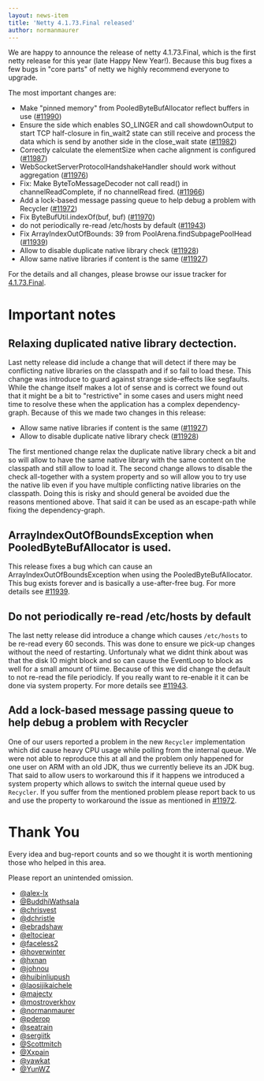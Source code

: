 ```yaml
---
layout: news-item
title: 'Netty 4.1.73.Final released'
author: normanmaurer
---
```


We are happy to announce the release of netty 4.1.73.Final, which is the first netty release for this year (late Happy New Year!). Because this bug fixes a few bugs in "core parts" of netty we highly recommend everyone to upgrade. 

The most important changes are:

* Make "pinned memory" from PooledByteBufAllocator reflect buffers in use ([#11990](https://github.com/netty/netty/pull/11990))
* Ensure the side which enables SO_LINGER and call showdownOutput to start TCP half-closure in fin_wait2 state can still receive and process the data which is send by another side in the close_wait state ([#11982](https://github.com/netty/netty/pull/11982))
* Correctly calculate the elementSize when cache alignment is configured ([#11987](https://github.com/netty/netty/pull/11987))
* WebSocketServerProtocolHandshakeHandler should work without aggregation ([#11976](https://github.com/netty/netty/pull/11976))
* Fix: Make ByteToMessageDecoder not call read() in channelReadComplete, if no channelRead fired. ([#11966](https://github.com/netty/netty/pull/11966))
* Add a lock-based message passing queue to help debug a problem with Recycler ([#11972](https://github.com/netty/netty/pull/11972))
* Fix ByteBufUtil.indexOf(buf, buf) ([#11970](https://github.com/netty/netty/pull/11970))
* do not periodically re-read /etc/hosts by default ([#11943](https://github.com/netty/netty/pull/11943))
* Fix ArrayIndexOutOfBounds: 39 from PoolArena.findSubpagePoolHead ([#11939](https://github.com/netty/netty/pull/11939))
* Allow to disable duplicate native library check ([#11928](https://github.com/netty/netty/pull/11928))
* Allow same native libraries if content is the same ([#11927](https://github.com/netty/netty/pull/11927))

For the details and all changes, please browse our issue tracker for [4.1.73.Final](https://github.com/netty/netty/issues?page=1&q=is%3Aclosed+milestone%3A4.1.73.Final).

# Important notes

## Relaxing duplicated native library dectection.

Last netty release did include a change that will detect if there may be conflicting native libraries on the classpath and if so fail to load these. This change was introduce to guard against strange side-effects like segfaults. While the change itself makes a lot of sense and is correct we found out that it might be a bit to "restrictive" in some cases and users might need time to resolve these when the application has a complex dependency-graph. Because of this we made two changes in this release:

* Allow same native libraries if content is the same ([#11927](https://github.com/netty/netty/pull/11927))
* Allow to disable duplicate native library check ([#11928](https://github.com/netty/netty/pull/11928))

The first mentioned change relax the duplicate native library check a bit and so will allow to have the same native library with the same content on the classpath and still allow to load it. 
The second change allows to disable the check all-together with a system property and so will allow you to try use the native lib even if you have multiple conflicting native libraries on the classpath. Doing this is risky and should general be avoided due the reasons mentioned above. That said it can be used as an escape-path while fixing the dependency-graph. 

## ArrayIndexOutOfBoundsException when PooledByteBufAllocator is used.

This release fixes a bug which can cause an ArrayIndexOutOfBoundsException when using the PooledByteBufAllocator. This bug exists forever and is basically a use-after-free bug. For more details see [#11939](https://github.com/netty/netty/pull/11939).

## Do not periodically re-read /etc/hosts by default

The last netty release did introduce a change which causes `/etc/hosts` to be re-read every 60 seconds. This was done to ensure we pick-up changes without the need of restarting. Unfortunaly what we didnt think about was that the disk IO might block and so can cause the EventLoop to block as well for a small amount of tiime. Because of this we did change the default to not re-read the file periodicly. If you really want to re-enable it it can be done via system property. For more details see [#11943](https://github.com/netty/netty/pull/11943).

## Add a lock-based message passing queue to help debug a problem with Recycler

One of our users reported a problem in the new `Recycler` implementation which did cause heavy CPU usage while polling from the internal queue. We were not able to reproduce this at all and the problem only happened for one user on ARM with an old JDK, thus we currently believe its an JDK bug. That said to allow users to workaround this if it happens we introduced a system property which allows to switch the internal queue used by `Recycler`. 
If you suffer from the mentioned problem please report back to us and use the property to workaround the issue as mentioned in [#11972](https://github.com/netty/netty/pull/11972).
# Thank You

Every idea and bug-report counts and so we thought it is worth mentioning those who helped in this area.

Please report an unintended omission.

* [@alex-lx](https://github.com/alex-lx)
* [@BuddhiWathsala](https://github.com/BuddhiWathsala)
* [@chrisvest](https://github.com/chrisvest)
* [@dchristle](https://github.com/dchristle)
* [@ebradshaw](https://github.com/ebradshaw)
* [@eltociear](https://github.com/eltociear)
* [@faceless2](https://github.com/faceless2)
* [@hoverwinter](https://github.com/hoverwinter)
* [@hxnan](https://github.com/hxnan)
* [@johnou](https://github.com/johnou) 
* [@huibinliupush](https://github.com/huibinliupush)
* [@laosijikaichele](https://github.com/laosijikaichele)
* [@majecty](https://github.com/majecty)
* [@mostroverkhov](https://github.com/mostroverkhov)
* [@normanmaurer](https://github.com/normanmaurer)
* [@pderop](https://github.com/pderop)
* [@seatrain](https://github.com/seatrain)
* [@sergiitk](https://github.com/sergiitk)
* [@Scottmitch](https://github.com/Scottmitch)
* [@Xxpain](https://github.com/Xxpain)
* [@yawkat](https://github.com/yawkat)
* [@YunWZ](https://github.com/YunWZ)
